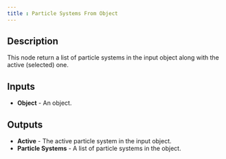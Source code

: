 ```yaml
---
title : Particle Systems From Object
---
```


## Description

This node return a list of particle systems in the input object along
with the active (selected) one.

## Inputs

- **Object** - An object.

## Outputs

- **Active** - The active particle system in the input object.
- **Particle Systems** - A list of particle systems in the object.
